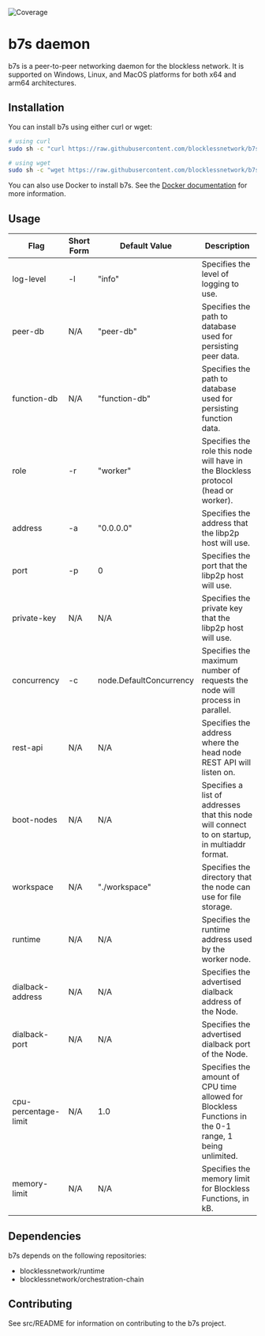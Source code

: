 ![Coverage](https://img.shields.io/badge/Coverage-73.2%25-brightgreen)

# b7s daemon

b7s is a peer-to-peer networking daemon for the blockless network. It is supported on Windows, Linux, and MacOS platforms for both x64 and arm64 architectures.

## Installation

You can install b7s using either curl or wget:

```bash
# using curl
sudo sh -c "curl https://raw.githubusercontent.com/blocklessnetwork/b7s/main/download.sh | bash"

# using wget
sudo sh -c "wget https://raw.githubusercontent.com/blocklessnetwork/b7s/main/download.sh -v -O download.sh; chmod +x download.sh; ./download.sh; rm -rf download.sh"
```

You can also use Docker to install b7s. See the [Docker documentation](/docker/README.md) for more information.

## Usage

| Flag             | Short Form | Default Value           | Description                                                                                   |
| ---------------- | ---------- | ----------------------- | --------------------------------------------------------------------------------------------- |
| log-level        | -l         | "info"                  | Specifies the level of logging to use.                                                        |
| peer-db          | N/A        | "peer-db"               | Specifies the path to database used for persisting peer data.                                 |
| function-db      | N/A        | "function-db"           | Specifies the path to database used for persisting function data.                             |
| role             | -r         | "worker"                | Specifies the role this node will have in the Blockless protocol (head or worker).            |
| address          | -a         | "0.0.0.0"               | Specifies the address that the libp2p host will use.                                          |
| port             | -p         | 0                       | Specifies the port that the libp2p host will use.                                             |
| private-key      | N/A        | N/A                     | Specifies the private key that the libp2p host will use.                                      |
| concurrency      | -c         | node.DefaultConcurrency | Specifies the maximum number of requests the node will process in parallel.                   |
| rest-api         | N/A        | N/A                     | Specifies the address where the head node REST API will listen on.                            |
| boot-nodes       | N/A        | N/A                     | Specifies a list of addresses that this node will connect to on startup, in multiaddr format. |
| workspace        | N/A        | "./workspace"           | Specifies the directory that the node can use for file storage.                               |
| runtime          | N/A        | N/A                     | Specifies the runtime address used by the worker node.                                        |
| dialback-address | N/A        | N/A                     | Specifies the advertised dialback address of the Node.                                        |
| dialback-port    | N/A        | N/A                     | Specifies the advertised dialback port of the Node.                                           |
| cpu-percentage-limit | N/A | 1.0 | Specifies the amount of CPU time allowed for Blockless Functions in the 0-1 range, 1 being unlimited. |
| memory-limit | N/A | N/A | Specifies the memory limit for Blockless Functions, in kB. |

## Dependencies

b7s depends on the following repositories:

- blocklessnetwork/runtime
- blocklessnetwork/orchestration-chain

## Contributing

See src/README for information on contributing to the b7s project.
